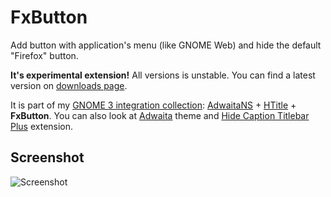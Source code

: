 # FxButton

Add button with application's menu (like GNOME Web) and hide the default "Firefox" button.

<b>It's experimental extension!</b> All versions is unstable. You can find a latest version on <a href="https://github.com/seleznev/firefox-extension-fxbutton/downloads">downloads page</a>.

It is part of my <a href="https://addons.mozilla.org/en-US/firefox/collections/seleznev/gnome3/">GNOME 3 integration collection</a>: <a href="https://github.com/seleznev/firefox-theme-adwaitans">AdwaitaNS</a> + <a href="https://github.com/seleznev/firefox-extension-htitle">HTitle</a> + <b>FxButton</b>. You can also look at <a href="https://github.com/adwaita-firefox-team/adwaita-firefox">Adwaita</a> theme and <a href="https://addons.mozilla.org/en-US/firefox/addon/hide-caption-titlebar-plus-sma/">Hide Caption Titlebar Plus</a> extension.

## Screenshot

![Screenshot](firefox-extension-fxbutton/raw/master/screenshots/screenshot-active.png)

